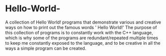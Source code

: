 # Hello-World-
A collection of Hello World! programs that demonstrate various and creative ways on how to print out the famous words ' Hello World!'
The purpose of this collection of programs is to constantly work with the C++ language, which is why some of the programs are redundant/repeated multiple times to keep me constantly exposed to the language, and to be creative in all the ways a simple program can be created.
